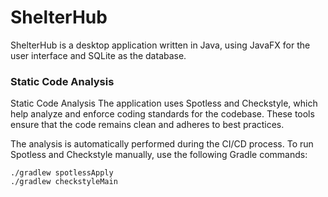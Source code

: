 # ShelterHub
ShelterHub is a desktop application written in Java, using JavaFX for the user interface and SQLite as the database.

### Static Code Analysis

Static Code Analysis
The application uses Spotless and Checkstyle, which help analyze and enforce coding standards for the codebase.
These tools ensure that the code remains clean and adheres to best practices.

The analysis is automatically performed during the CI/CD process.
To run Spotless and Checkstyle manually, use the following Gradle commands:

```
./gradlew spotlessApply
./gradlew checkstyleMain
```